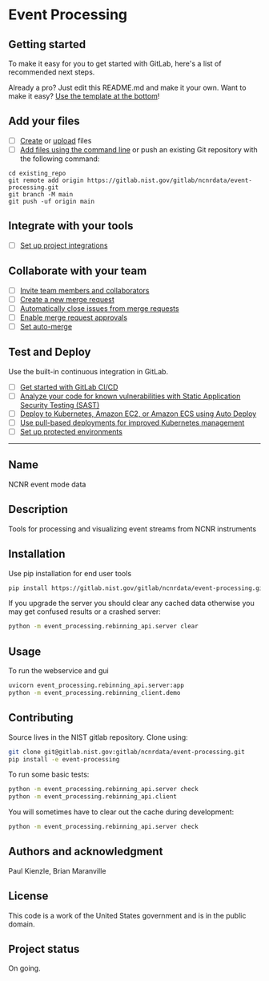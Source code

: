 # Event Processing



## Getting started

To make it easy for you to get started with GitLab, here's a list of recommended next steps.

Already a pro? Just edit this README.md and make it your own. Want to make it easy? [Use the template at the bottom](#editing-this-readme)!

## Add your files

- [ ] [Create](https://docs.gitlab.com/ee/user/project/repository/web_editor.html#create-a-file) or [upload](https://docs.gitlab.com/ee/user/project/repository/web_editor.html#upload-a-file) files
- [ ] [Add files using the command line](https://docs.gitlab.com/ee/gitlab-basics/add-file.html#add-a-file-using-the-command-line) or push an existing Git repository with the following command:

```
cd existing_repo
git remote add origin https://gitlab.nist.gov/gitlab/ncnrdata/event-processing.git
git branch -M main
git push -uf origin main
```

## Integrate with your tools

- [ ] [Set up project integrations](https://gitlab.nist.gov/gitlab/ncnrdata/event-processing/-/settings/integrations)

## Collaborate with your team

- [ ] [Invite team members and collaborators](https://docs.gitlab.com/ee/user/project/members/)
- [ ] [Create a new merge request](https://docs.gitlab.com/ee/user/project/merge_requests/creating_merge_requests.html)
- [ ] [Automatically close issues from merge requests](https://docs.gitlab.com/ee/user/project/issues/managing_issues.html#closing-issues-automatically)
- [ ] [Enable merge request approvals](https://docs.gitlab.com/ee/user/project/merge_requests/approvals/)
- [ ] [Set auto-merge](https://docs.gitlab.com/ee/user/project/merge_requests/merge_when_pipeline_succeeds.html)

## Test and Deploy

Use the built-in continuous integration in GitLab.

- [ ] [Get started with GitLab CI/CD](https://docs.gitlab.com/ee/ci/quick_start/index.html)
- [ ] [Analyze your code for known vulnerabilities with Static Application Security Testing (SAST)](https://docs.gitlab.com/ee/user/application_security/sast/)
- [ ] [Deploy to Kubernetes, Amazon EC2, or Amazon ECS using Auto Deploy](https://docs.gitlab.com/ee/topics/autodevops/requirements.html)
- [ ] [Use pull-based deployments for improved Kubernetes management](https://docs.gitlab.com/ee/user/clusters/agent/)
- [ ] [Set up protected environments](https://docs.gitlab.com/ee/ci/environments/protected_environments.html)

***

## Name
NCNR event mode data

## Description
Tools for processing and visualizing event streams from NCNR instruments

## Installation

Use pip installation for end user tools
```sh
pip install https://gitlab.nist.gov/gitlab/ncnrdata/event-processing.git
```

If you upgrade the server you should clear any cached data otherwise you may
get confused results or a crashed server:
```sh
python -m event_processing.rebinning_api.server clear
```

## Usage

To run the webservice and gui
```sh
uvicorn event_processing.rebinning_api.server:app
python -m event_processing.rebinning_client.demo
```

## Contributing

Source lives in the NIST gitlab repository. Clone using:
```sh
git clone git@gitlab.nist.gov:gitlab/ncnrdata/event-processing.git
pip install -e event-processing
```
To run some basic tests:
```sh
python -m event_processing.rebinning_api.server check
python -m event_processing.rebinning_api.client
```

You will sometimes have to clear out the cache during development:
```sh
python -m event_processing.rebinning_api.server check
```

## Authors and acknowledgment
Paul Kienzle, Brian Maranville

## License
This code is a work of the United States government and is in the public domain.

## Project status
On going.
